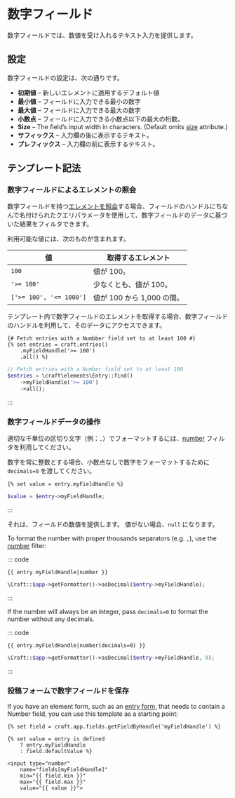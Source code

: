 # 数字フィールド

数字フィールドでは、数値を受け入れるテキスト入力を提供します。

## 設定

数字フィールドの設定は、次の通りです。

* **初期値** – 新しいエレメントに適用するデフォルト値
* **最小値** – フィールドに入力できる最小の数字
* **最大値** – フィールドに入力できる最大の数字
* **小数点** – フィールドに入力できる小数点以下の最大の桁数。
* **Size** – The field’s input width in characters. (Default omits [size](https://www.w3schools.com/tags/att_input_size.asp) attribute.)
* **サフィックス** – 入力欄の後に表示するテキスト。
* **プレフィックス** – 入力欄の前に表示するテキスト。

## テンプレート記法

### 数字フィールドによるエレメントの照会

数字フィールドを持つ[エレメントを照会](element-queries.md)する場合、フィールドのハンドルにちなんで名付けられたクエリパラメータを使用して、数字フィールドのデータに基づいた結果をフィルタできます。

利用可能な値には、次のものが含まれます。

| 値                             | 取得するエレメント           |
| ----------------------------- | ------------------- |
| `100`                         | 値が 100。             |
| `'>= 100'`                 | 少なくとも、値が 100。       |
| `['>= 100', '<= 1000']` | 値が 100 から 1,000 の間。 |

テンプレート内で数字フィールドのエレメントを取得する場合、数字フィールドのハンドルを利用して、そのデータにアクセスできます。
```twig
{# Fetch entries with a Numbber field set to at least 100 #}
{% set entries = craft.entries()
    .myFieldHandle('>= 100')
    .all() %}
```
```php
// Fetch entries with a Number field set to at least 100
$entries = \craft\elements\Entry::find()
    ->myFieldHandle('>= 100')
    ->all();
```
:::

### 数字フィールドデータの操作

適切な千単位の区切り文字（例：`,`）でフォーマットするには、[number](./dev/filters.md#number) フィルタを利用してください。

数字を常に整数とする場合、小数点なしで数字をフォーマットするために `decimals=0` を渡してください。
```twig
{% set value = entry.myFieldHandle %}
```
```php
$value = $entry->myFieldHandle;
```
:::

それは、フィールドの数値を提供します。 値がない場合、`null` になります。

To format the number with proper thousands separators (e.g. `,`), use the [number](./dev/filters.md#number) filter:

::: code
```twig
{{ entry.myFieldHandle|number }}
```
```php
\Craft::$app->getFormatter()->asDecimal($entry->myFieldHandle);
```
:::

If the number will always be an integer, pass `decimals=0` to format the number without any decimals.

::: code
```twig
{{ entry.myFieldHandle|number(decimals=0) }}
```
```php
\Craft::$app->getFormatter()->asDecimal($entry->myFieldHandle, 0);
```
:::


### 投稿フォームで数字フィールドを保存

If you have an element form, such as an [entry form](https://craftcms.com/knowledge-base/entry-form), that needs to contain a Number field, you can use this template as a starting point:

```twig
{% set field = craft.app.fields.getFieldByHandle('myFieldHandle') %}

{% set value = entry is defined
    ? entry.myFieldHandle
    : field.defaultValue %}

<input type="number"
    name="fields[myFieldHandle]"
    min="{{ field.min }}"
    max="{{ field.max }}"
    value="{{ value }}">
```

